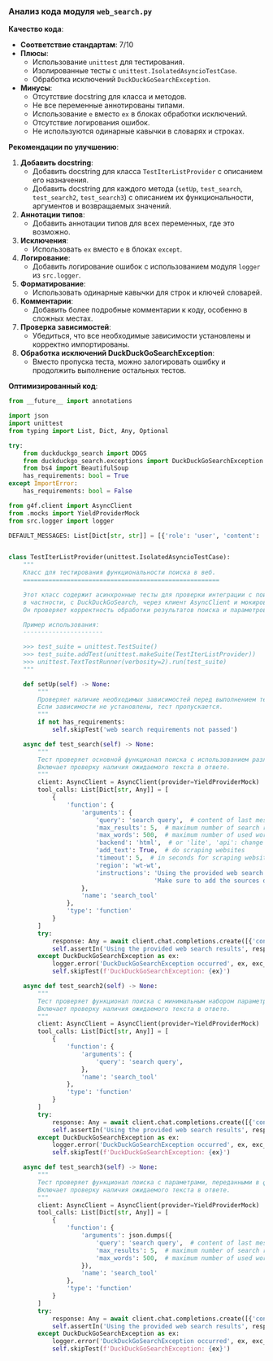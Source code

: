 ### **Анализ кода модуля `web_search.py`**

**Качество кода**:
- **Соответствие стандартам**: 7/10
- **Плюсы**:
    - Использование `unittest` для тестирования.
    - Изолированные тесты с `unittest.IsolatedAsyncioTestCase`.
    - Обработка исключений `DuckDuckGoSearchException`.
- **Минусы**:
    - Отсутствие docstring для класса и методов.
    - Не все переменные аннотированы типами.
    - Использование `e` вместо `ex` в блоках обработки исключений.
    - Отсутствие логирования ошибок.
    - Не используются одинарные кавычки в словарях и строках.

**Рекомендации по улучшению**:

1.  **Добавить docstring**:
    - Добавить docstring для класса `TestIterListProvider` с описанием его назначения.
    - Добавить docstring для каждого метода (`setUp`, `test_search`, `test_search2`, `test_search3`) с описанием их функциональности, аргументов и возвращаемых значений.
2.  **Аннотации типов**:
    - Добавить аннотации типов для всех переменных, где это возможно.
3.  **Исключения**:
    - Использовать `ex` вместо `e` в блоках `except`.
4.  **Логирование**:
    - Добавить логирование ошибок с использованием модуля `logger` из `src.logger`.
5.  **Форматирование**:
    - Использовать одинарные кавычки для строк и ключей словарей.
6.  **Комментарии**:
    - Добавить более подробные комментарии к коду, особенно в сложных местах.
7.  **Проверка зависимостей**:
    - Убедиться, что все необходимые зависимости установлены и корректно импортированы.
8.  **Обработка исключений DuckDuckGoSearchException**:
    - Вместо пропуска теста, можно залогировать ошибку и продолжить выполнение остальных тестов.

**Оптимизированный код**:

```python
from __future__ import annotations

import json
import unittest
from typing import List, Dict, Any, Optional

try:
    from duckduckgo_search import DDGS
    from duckduckgo_search.exceptions import DuckDuckGoSearchException
    from bs4 import BeautifulSoup
    has_requirements: bool = True
except ImportError:
    has_requirements: bool = False

from g4f.client import AsyncClient
from .mocks import YieldProviderMock
from src.logger import logger

DEFAULT_MESSAGES: List[Dict[str, str]] = [{'role': 'user', 'content': 'Hello'}]


class TestIterListProvider(unittest.IsolatedAsyncioTestCase):
    """
    Класс для тестирования функциональности поиска в веб.
    ======================================================

    Этот класс содержит асинхронные тесты для проверки интеграции с поисковыми сервисами,
    в частности, с DuckDuckGoSearch, через клиент AsyncClient и мокированные провайдеры.
    Он проверяет корректность обработки результатов поиска и параметров запросов.

    Пример использования:
    ----------------------

    >>> test_suite = unittest.TestSuite()
    >>> test_suite.addTest(unittest.makeSuite(TestIterListProvider))
    >>> unittest.TextTestRunner(verbosity=2).run(test_suite)
    """

    def setUp(self) -> None:
        """
        Проверяет наличие необходимых зависимостей перед выполнением тестов.
        Если зависимости не установлены, тест пропускается.
        """
        if not has_requirements:
            self.skipTest('web search requirements not passed')

    async def test_search(self) -> None:
        """
        Тест проверяет основной функционал поиска с использованием различных параметров.
        Включает проверку наличия ожидаемого текста в ответе.
        """
        client: AsyncClient = AsyncClient(provider=YieldProviderMock)
        tool_calls: List[Dict[str, Any]] = [
            {
                'function': {
                    'arguments': {
                        'query': 'search query',  # content of last message: messages[-1]['content']
                        'max_results': 5,  # maximum number of search results
                        'max_words': 500,  # maximum number of used words from search results for generating the response
                        'backend': 'html',  # or 'lite', 'api': change it to bypass rate limits
                        'add_text': True,  # do scraping websites
                        'timeout': 5,  # in seconds for scraping websites
                        'region': 'wt-wt',
                        'instructions': 'Using the provided web search results, to write a comprehensive reply to the user request.\\n'
                                        'Make sure to add the sources of cites using [[Number]](Url) notation after the reference. Example: [[0]](http://google.com)',
                    },
                    'name': 'search_tool'
                },
                'type': 'function'
            }
        ]
        try:
            response: Any = await client.chat.completions.create([{'content': '', 'role': 'user'}], '', tool_calls=tool_calls)
            self.assertIn('Using the provided web search results', response.choices[0].message.content)
        except DuckDuckGoSearchException as ex:
            logger.error('DuckDuckGoSearchException occurred', ex, exc_info=True)
            self.skipTest(f'DuckDuckGoSearchException: {ex}')

    async def test_search2(self) -> None:
        """
        Тест проверяет функционал поиска с минимальным набором параметров.
        Включает проверку наличия ожидаемого текста в ответе.
        """
        client: AsyncClient = AsyncClient(provider=YieldProviderMock)
        tool_calls: List[Dict[str, Any]] = [
            {
                'function': {
                    'arguments': {
                        'query': 'search query',
                    },
                    'name': 'search_tool'
                },
                'type': 'function'
            }
        ]
        try:
            response: Any = await client.chat.completions.create([{'content': '', 'role': 'user'}], '', tool_calls=tool_calls)
            self.assertIn('Using the provided web search results', response.choices[0].message.content)
        except DuckDuckGoSearchException as ex:
            logger.error('DuckDuckGoSearchException occurred', ex, exc_info=True)
            self.skipTest(f'DuckDuckGoSearchException: {ex}')

    async def test_search3(self) -> None:
        """
        Тест проверяет функционал поиска с параметрами, переданными в формате JSON.
        Включает проверку наличия ожидаемого текста в ответе.
        """
        client: AsyncClient = AsyncClient(provider=YieldProviderMock)
        tool_calls: List[Dict[str, Any]] = [
            {
                'function': {
                    'arguments': json.dumps({
                        'query': 'search query',  # content of last message: messages[-1]['content']
                        'max_results': 5,  # maximum number of search results
                        'max_words': 500,  # maximum number of used words from search results for generating the response
                    }),
                    'name': 'search_tool'
                },
                'type': 'function'
            }
        ]
        try:
            response: Any = await client.chat.completions.create([{'content': '', 'role': 'user'}], '', tool_calls=tool_calls)
            self.assertIn('Using the provided web search results', response.choices[0].message.content)
        except DuckDuckGoSearchException as ex:
            logger.error('DuckDuckGoSearchException occurred', ex, exc_info=True)
            self.skipTest(f'DuckDuckGoSearchException: {ex}')